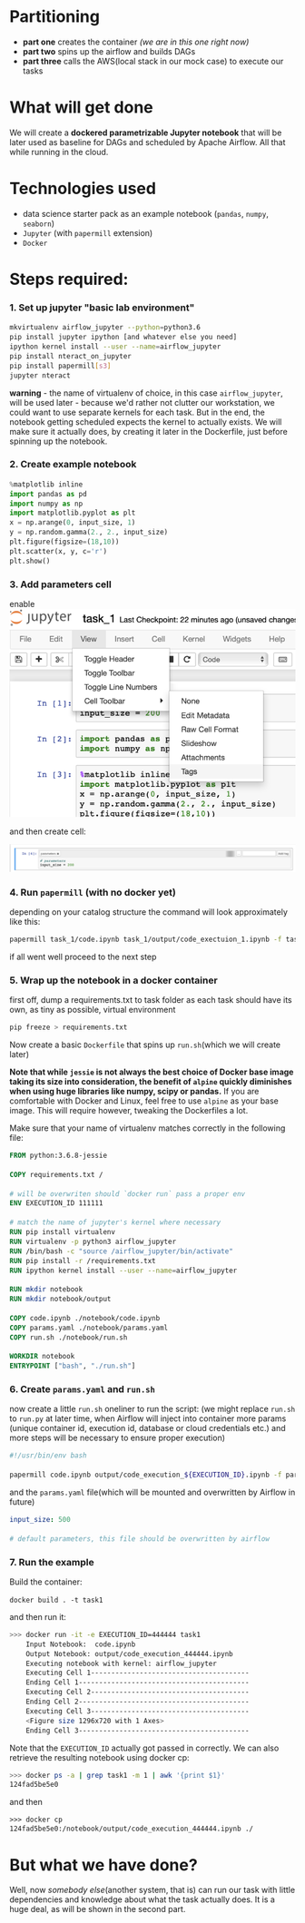 # Partitioning
* **part one** creates the container _(we are in this one right now)_
* **part two** spins up the airflow and builds DAGs
* **part three** calls the AWS(local stack in our mock case) to execute our tasks


# What will get done
We will create a **dockered parametrizable Jupyter notebook** that will be later used as baseline for DAGs and scheduled by Apache Airflow. All that while running in the cloud.

# Technologies used
* data science starter pack as an example notebook (`pandas`, `numpy`, `seaborn`)
* `Jupyter` (with `papermill` extension)
* `Docker` 

# Steps required:
### 1. Set up jupyter "basic lab environment"
```bash
mkvirtualenv airflow_jupyter --python=python3.6
pip install jupyter ipython [and whatever else you need]
ipython kernel install --user --name=airflow_jupyter
pip install nteract_on_jupyter
pip install papermill[s3]
jupyter nteract
```

**warning** - the name of virtualenv of choice, in this case `airflow_jupyter`, will be used later - because we'd rather not clutter our workstation, we could want to use separate kernels for each task. But in the end, the notebook getting scheduled 
expects the kernel to actually exists. We will make sure it actually does, by creating it later in the Dockerfile, just before spinning up the notebook.  

### 2. Create example notebook
```python
%matplotlib inline
import pandas as pd
import numpy as np
import matplotlib.pyplot as plt
x = np.arange(0, input_size, 1)
y = np.random.gamma(2., 2., input_size)
plt.figure(figsize=(18,10))
plt.scatter(x, y, c='r')
plt.show()
```
### 3. Add parameters cell
enable
![enable tags](enabletags.png)

and then create cell:

![enable tags](createparameters.png)


### 4. Run `papermill` (with no docker yet)
depending on your catalog structure the command will look approximately like this:
```bash
papermill task_1/code.ipynb task_1/output/code_exectuion_1.ipynb -f task_1/params.yaml
```
if all went well proceed to the next step
### 5. Wrap up the notebook in a docker container
first off, dump a requirements.txt to task folder as each task should have its own, as tiny as possible, virtual environment
```python
pip freeze > requirements.txt
```
Now create a basic `Dockerfile` that spins up `run.sh`(which we will create later)

**Note that while `jessie` is not always the best choice of Docker base image taking its size into consideration, the benefit of `alpine` quickly diminishes when using huge libraries like numpy, scipy or pandas.** If you are comfortable with Docker and Linux, feel free to use `alpine` as your base image. This will require however, tweaking the Dockerfiles a lot.

Make sure that your name of virtualenv matches correctly in the following file:
```dockerfile
FROM python:3.6.8-jessie

COPY requirements.txt /

# will be overwriten should `docker run` pass a proper env
ENV EXECUTION_ID 111111

# match the name of jupyter's kernel where necessary
RUN pip install virtualenv
RUN virtualenv -p python3 airflow_jupyter
RUN /bin/bash -c "source /airflow_jupyter/bin/activate"
RUN pip install -r /requirements.txt
RUN ipython kernel install --user --name=airflow_jupyter

RUN mkdir notebook
RUN mkdir notebook/output

COPY code.ipynb ./notebook/code.ipynb
COPY params.yaml ./notebook/params.yaml
COPY run.sh ./notebook/run.sh

WORKDIR notebook
ENTRYPOINT ["bash", "./run.sh"]
```

### 6. Create `params.yaml` and `run.sh`
now create a little `run.sh` oneliner to run the script: (we might replace `run.sh` to `run.py` at later time, when Airflow will inject into container more params (unique container id, execution id, database or cloud credentials etc.) and more steps will be necessary to ensure proper execution)
```bash
#!/usr/bin/env bash

papermill code.ipynb output/code_execution_${EXECUTION_ID}.ipynb -f params.yaml --log-output
```
and the `params.yaml` file(which will be mounted and overwritten by Airflow in future)
```yaml
input_size: 500

# default parameters, this file should be overwritten by airflow
```
### 7. Run the example
Build the container:

`docker build . -t task1`

and then run it:
```bash
>>> docker run -it -e EXECUTION_ID=444444 task1
    Input Notebook:  code.ipynb
    Output Notebook: output/code_execution_444444.ipynb
    Executing notebook with kernel: airflow_jupyter
    Executing Cell 1---------------------------------------
    Ending Cell 1------------------------------------------
    Executing Cell 2---------------------------------------
    Ending Cell 2------------------------------------------
    Executing Cell 3---------------------------------------
    <Figure size 1296x720 with 1 Axes>
    Ending Cell 3------------------------------------------
```
Note that the `EXECUTION_ID` actually got passed in correctly. We can also retrieve the resulting notebook using docker cp:
```bash
>>> docker ps -a | grep task1 -m 1 | awk '{print $1}'
124fad5be5e0
```
and then
```
>>> docker cp 124fad5be5e0:/notebook/output/code_execution_444444.ipynb ./
```

# But what we have done?
Well, now _somebody else_(another system, that is) can run our task with little dependencies and knowledge about what the task actually does. It is a huge deal, as will be shown in the second part.

